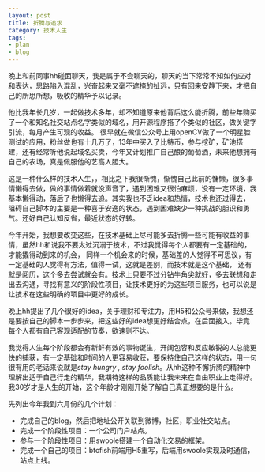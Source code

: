 ```yaml
---
layout: post
title: 折腾与追求
category: 技术人生
tags:
- plan
- blog
---
```



晚上和前同事hh碰面聊天，我是属于不会聊天的，聊天的当下常常不知如何应对和表达，思路陷入混乱，兴奋起来又毫不遮掩的扯远，只有回来安静下来，才把自己的所思所想，吸收的精华予以记录。

他比我年长几岁，一起做技术多年，却不知道原来他背后这么能折腾，前些年购买了一个和知名社交站点名字类似的域名，用开源程序搭了个类似的社区，做关键字引流，每月产生可观的收益。 很早就在微信公众号上用openCV做了一个明星脸测试的应用，粉丝做也有十几万了，13年中买入了比特币，参与挖矿，矿池搭建，还有经常听他说起域名买卖，今年又计划推广自己酿的葡萄酒，未来他想拥有自己的农场，真是佩服他的艺高人胆大。

这是一种什么样的技术人生，，相比之下我很惭愧，惭愧自己此前的慵懒，很多事情懒得去做，做的事情做着就没声音了，遇到困难又很怕麻烦，没有一定环境，我基本懒得动，落后了也懒得去追。其实我也不乏idea和热情，技术也还过得去，阻碍自己脚本的主要是一种喜于安逸的状态，遇到困难缺少一种挑战的胆识和勇气。还好自己认知反省，最近状态的好转。

今年开始，我想要改变这些，在技术基础上尽可能多去折腾一些可能有收益的事情，虽然hh和说我不要太过沉溺于技术，不过我觉得每个人都要有一定基础的，才能撬得动到来的机会， 同样一个机会来的时候，基础差的人觉得不可思议，有一定基础的人觉得有方法，值得一试，这就是差别，而技术就是这个基础， 还有就是阅历，这个多去尝试就会有。技术上只要不过分钻牛角尖就好，多去联想和走出去沟通，寻找有意义的阶段性项目，让技术更好的为这些项目服务，也可以说是让技术在这些明确的项目中更好的成长。

晚上hh提出了几个很好的idea，关于理财和专注力，用H5和公众号来做，我想还是要按自己的脚本一步步来，把这些好的idea想更好结合点，在后面接入。毕竟每个人都有自己客观适配的节奏，欲速则不达。

我觉得人生每个阶段都会有新鲜有效的事物诞生，开阔包容和反应敏锐的人总能更快的捕获，有一定基础和时间的人更容易收获，要保持住自己这样的状态，用一句很有用的老话来说就是*stay hungry , stay foolish*。从hh这种不懈折腾的精神中理解出适于自己行走的精华，我期待这样的品质能让我未来在自由职业上走得好。我30岁才是人生的开始，这个年龄才刚刚开始了解自己真正想要的是什么。

先列出今年我到六月份的几个计划：

* 完成自己的blog，然后把地址公开关联到微博，社区，职业社交站点。 
* 完成一个阶段性项目：一个公司门户站点。
* 参与一个阶段性项目：用swoole搭建一个自动化交易的框架。
* 完成一个自己的项目：btcfish前端用H5重写，后端用swoole实现及时通信，站点上线。



